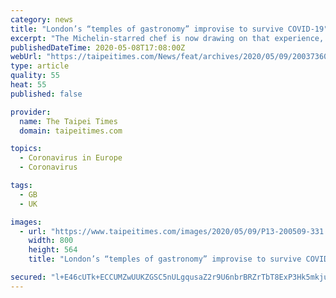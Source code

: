 ```yaml
---
category: news
title: "London’s “temples of gastronomy” improvise to survive COVID-19"
excerpt: "The Michelin-starred chef is now drawing on that experience, one of hundreds of high-end restaurant owners looking to take their “temples of gastronomy” to a wider audience while the coronavirus keeps diners away. Where once customers would fly in for a booking made months in advance, London’s most famous eateries across Mayfair ..."
publishedDateTime: 2020-05-08T17:08:00Z
webUrl: "https://taipeitimes.com/News/feat/archives/2020/05/09/2003736076"
type: article
quality: 55
heat: 55
published: false

provider:
  name: The Taipei Times
  domain: taipeitimes.com

topics:
  - Coronavirus in Europe
  - Coronavirus

tags:
  - GB
  - UK

images:
  - url: "https://www.taipeitimes.com/images/2020/05/09/P13-200509-331.jpg"
    width: 800
    height: 564
    title: "London’s “temples of gastronomy” improvise to survive COVID-19"

secured: "l+E46cUTk+ECCUMZwUUKZGSC5nULgqusaZ2r9U6nbrBRZrTbT8ExP3Hk5mkjuxr5szhKTzCj7VOdg6SGJDdlmdx2RpXCBG1+bAzB6kSVWI6sQ+cs4nIULI0jbSGSDr0xnzrgXapOP/hJx24QWUygTRpoCus/FyrmpPmWddk0bdtKyS1IIC8nWYrPSMbBrUWbYRSLUG9ux3J7KiNvVVv28tDxvD28/HyoEKuqfeGdwLi/rDGkTTHYDNdH6TqJVkJ/zpEaPqO6HTNmFtbQxSeTRAEVO03qXc80CDjgFrhyFonaKmFbrUjZ4WY05s+m4vH6;5wKMtahyzThqDfNoaCRW4w=="
---
```


